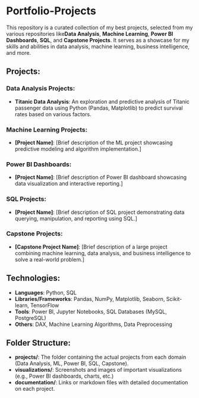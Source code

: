 # Portfolio-Projects
This repository is a curated collection of my best projects, selected from my various repositories like**Data Analysis**, **Machine Learning**, **Power BI Dashboards**, **SQL**, and **Capstone Projects**. It serves as a showcase for my skills and abilities in data analysis, machine learning, business intelligence, and more.


## Projects:

### Data Analysis Projects:
- **Titanic Data Analysis**: An exploration and predictive analysis of Titanic passenger data using Python (Pandas, Matplotlib) to predict survival rates based on various factors.

### Machine Learning Projects:
- **[Project Name]**: [Brief description of the ML project showcasing predictive modeling and algorithm implementation.]

### Power BI Dashboards:
- **[Project Name]**: [Brief description of Power BI dashboard showcasing data visualization and interactive reporting.]

### SQL Projects:
- **[Project Name]**: [Brief description of SQL project demonstrating data querying, manipulation, and reporting using SQL.]

### Capstone Projects:
- **[Capstone Project Name]**: [Brief description of a large project combining machine learning, data analysis, and business intelligence to solve a real-world problem.]

## Technologies:
- **Languages**: Python, SQL
- **Libraries/Frameworks**: Pandas, NumPy, Matplotlib, Seaborn, Scikit-learn, TensorFlow
- **Tools**: Power BI, Jupyter Notebooks, SQL Databases (MySQL, PostgreSQL)
- **Others**: DAX, Machine Learning Algorithms, Data Preprocessing

## Folder Structure:
- **projects/**: The folder containing the actual projects from each domain (Data Analysis, ML, Power BI, SQL, Capstone).
- **visualizations/**: Screenshots and images of important visualizations (e.g., Power BI dashboards, charts, etc.)
- **documentation/**: Links or markdown files with detailed documentation on each project.
